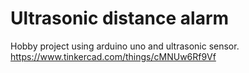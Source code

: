 # Ultrasonic distance alarm
Hobby project using arduino uno and ultrasonic sensor.
 https://www.tinkercad.com/things/cMNUw6Rf9Vf
